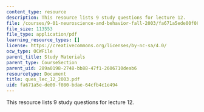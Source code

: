```yaml
---
content_type: resource
description: This resource lists 9 study questions for lecture 12.
file: /courses/9-01-neuroscience-and-behavior-fall-2003/fa671a5ede00f080bdae64cfb4c1e494_ques_lec_12_2003.pdf
file_size: 113553
file_type: application/pdf
learning_resource_types: []
license: https://creativecommons.org/licenses/by-nc-sa/4.0/
ocw_type: OCWFile
parent_title: Study Materials
parent_type: CourseSection
parent_uid: 289a0198-2748-bb88-47f1-2606710deab6
resourcetype: Document
title: ques_lec_12_2003.pdf
uid: fa671a5e-de00-f080-bdae-64cfb4c1e494
---
```

This resource lists 9 study questions for lecture 12.